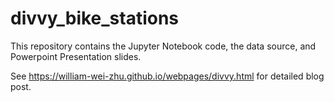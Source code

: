 # divvy_bike_stations

This repository contains the Jupyter Notebook code, the data source, and Powerpoint Presentation slides.
 
See https://william-wei-zhu.github.io/webpages/divvy.html for detailed blog post.
